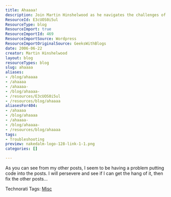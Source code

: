 ```yaml
---
title: Ahaaaa!
description: Join Martin Hinshelwood as he navigates the challenges of coding in his blog post 'Ahaaaa!' and shares his journey to mastering the art of blogging.
ResourceId: E3cUOS0i5ul
ResourceType: blog
ResourceImport: true
ResourceImportId: 469
ResourceImportSource: Wordpress
ResourceImportOriginalSource: GeeksWithBlogs
date: 2006-06-22
creator: Martin Hinshelwood
layout: blog
resourceTypes: blog
slug: ahaaaa
aliases:
- /blog/ahaaaa
- /ahaaaa
- /ahaaaa-
- /blog/ahaaaa-
- /resources/E3cUOS0i5ul
- /resources/blog/ahaaaa
aliasesFor404:
- /ahaaaa
- /blog/ahaaaa
- /ahaaaa-
- /blog/ahaaaa-
- /resources/blog/ahaaaa
tags:
- Troubleshooting
preview: nakedalm-logo-128-link-1-1.png
categories: []

---
```

As you can see from my other posts, I seem to be having a problem putting code into the posts. I will persevere and see if I can get the hang of it, then fix the other posts...

Technorati Tags: [Misc](http://technorati.com/tags/Misc)
